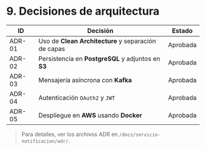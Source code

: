 # 9. Decisiones de arquitectura

| ID  | Decisión                                                                 | Estado     |
|-----|--------------------------------------------------------------------------|------------|
| ADR-01 | Uso de <b>Clean Architecture</b> y separación de capas                | Aprobada   |
| ADR-02 | Persistencia en <b>PostgreSQL</b> y adjuntos en <b>S3</b>             | Aprobada   |
| ADR-03 | Mensajería asíncrona con <b>Kafka</b>                                 | Aprobada   |
| ADR-04 | Autenticación <code>OAuth2</code> y <code>JWT</code>                  | Aprobada   |
| ADR-05 | Despliegue en <b>AWS</b> usando <b>Docker</b>                         | Aprobada   |

> Para detalles, ver los archivos ADR en `/docs/servicio-notificacion/adr/`.

